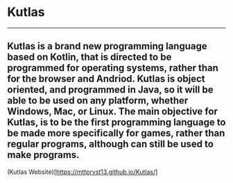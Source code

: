 # Kutlas
---

Kutlas is a brand new programming language based on Kotlin, that is directed to be programmed for operating systems, rather than for the browser and Andriod. Kutlas is object oriented, and programmed in Java, so it will be able to be used on any platform, whether Windows, Mac, or Linux. The main objective for Kutlas, is to be the first programming language to be made more specifically for games, rather than regular programs, although can still be used to make programs.
---

(Kutlas Website)[https://mttprvst13.github.io/Kutlas/]
